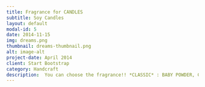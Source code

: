 ```yaml
---
title: Fragrance for CANDLES
subtitle: Soy Candles
layout: default
modal-id: 5
date: 2014-11-15
img: dreams.png
thumbnail: dreams-thumbnail.png
alt: image-alt
project-date: April 2014
client: Start Bootstrap
category: Handcraft
description:  You can choose the fragrance!! *CLASSIC* : BABY POWDER, CLEAN COTTON, FRESH COFFEE, LAVENDER, LOVE SPELL, MULBERRY, PEPPERMINT AND EUCALYPTUS, SWEET PEA  *SPRING* : FIG TREE, GOLDEN ROSE, HYDRANGEA, LAVENDER, PINK MAGNOLIA BLOSSOM, RAIN WATER, HONEYSUCKLE JASMINE, VIOLET LIME, WHITE TEA, WHITE TEA AND BERRIES  *SUMMER* : BEACH LINEN, COCONUT LIME, GRAPEFRUIT AND MANGOSTEEN, FIG TREE, HAWAIIAN BREEZE, HONEYSUCKLE, HONEYSUCKLE JASMINE HYDRANGEA, JAMAICA ME CRAZY, LILAC, LIME COLLER, MULBERRY, PASSIONFRUIT AND GUAVA  *AUTUMN* : POMEGRANATE CIDER, CRANBERRY MARMALADE, CINAMON STICK  *HOLIDAY* : BLUE SPRUCE, BLACK RASPBERRY VANILLA, RED CURRANT
---
```










